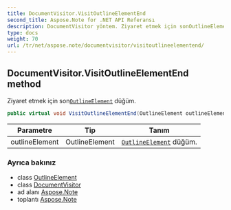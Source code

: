 ```yaml
---
title: DocumentVisitor.VisitOutlineElementEnd
second_title: Aspose.Note for .NET API Referansı
description: DocumentVisitor yöntem. Ziyaret etmek için sonOutlineElement düğüm.
type: docs
weight: 70
url: /tr/net/aspose.note/documentvisitor/visitoutlineelementend/
---
```

## DocumentVisitor.VisitOutlineElementEnd method

Ziyaret etmek için son[`OutlineElement`](../../outlineelement/) düğüm.

```csharp
public virtual void VisitOutlineElementEnd(OutlineElement outlineElement)
```

| Parametre | Tip | Tanım |
| --- | --- | --- |
| outlineElement | OutlineElement | [`OutlineElement`](../../outlineelement/) düğüm. |

### Ayrıca bakınız

* class [OutlineElement](../../outlineelement/)
* class [DocumentVisitor](../)
* ad alanı [Aspose.Note](../../documentvisitor/)
* toplantı [Aspose.Note](../../../)


